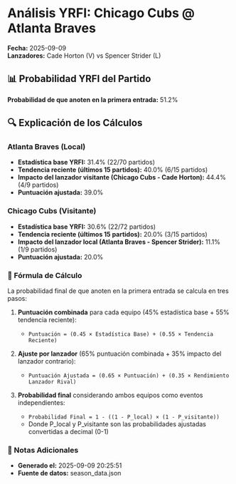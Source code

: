 # Análisis YRFI: Chicago Cubs @ Atlanta Braves

**Fecha:** 2025-09-09  
**Lanzadores:** Cade Horton (V) vs Spencer Strider (L)

## 📊 Probabilidad YRFI del Partido

**Probabilidad de que anoten en la primera entrada:** 51.2%

## 🔍 Explicación de los Cálculos

### Atlanta Braves (Local)
- **Estadística base YRFI:** 31.4% (22/70 partidos)
- **Tendencia reciente (últimos 15 partidos):** 40.0% (6/15 partidos)
- **Impacto del lanzador visitante (Chicago Cubs - Cade Horton):** 44.4% (4/9 partidos)
- **Puntuación ajustada:** 39.0%

### Chicago Cubs (Visitante)
- **Estadística base YRFI:** 30.6% (22/72 partidos)
- **Tendencia reciente (últimos 15 partidos):** 20.0% (3/15 partidos)
- **Impacto del lanzador local (Atlanta Braves - Spencer Strider):** 11.1% (1/9 partidos)
- **Puntuación ajustada:** 20.0%

### 📝 Fórmula de Cálculo

La probabilidad final de que anoten en la primera entrada se calcula en tres pasos:

1. **Puntuación combinada** para cada equipo (45% estadística base + 55% tendencia reciente):
   - `Puntuación = (0.45 × Estadística Base) + (0.55 × Tendencia Reciente)`

2. **Ajuste por lanzador** (65% puntuación combinada + 35% impacto del lanzador contrario):
   - `Puntuación Ajustada = (0.65 × Puntuación) + (0.35 × Rendimiento Lanzador Rival)`

3. **Probabilidad final** considerando ambos equipos como eventos independientes:
   - `Probabilidad Final = 1 - ((1 - P_local) × (1 - P_visitante))`
   - Donde P_local y P_visitante son las probabilidades ajustadas convertidas a decimal (0-1)

### 📌 Notas Adicionales

- **Generado el:** 2025-09-09 20:25:51
- **Fuente de datos:** season_data.json
